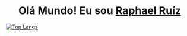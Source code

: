 <div>
  <h1 align="center">
    Olá Mundo! Eu sou 
    <a href="https://www.linkedin.com/in/raphael-ru%C3%ADz-208b1a16a/">Raphael Ruíz</a>
  </h1>
  
  [![Top Langs](https://github-readme-stats.vercel.app/api/top-langs/?username=raphaelruizr&langs_count=8)](https://github.com/raphaelruizr/github-readme-stats)
